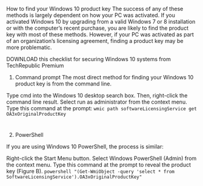 How to find your Windows 10 product key
The success of any of these methods is largely dependent on how your PC was activated. If you activated Windows 10 by upgrading from a valid Windows 7 or 8 installation or with the computer’s recent purchase, you are likely to find the product key with most of these methods. However, if your PC was activated as part of an organization’s licensing agreement, finding a product key may be more problematic.

DOWNLOAD this checklist for securing Windows 10 systems from TechRepublic Premium

1. Command prompt
The most direct method for finding your Windows 10 product key is from the command line.

Type cmd into the Windows 10 desktop search box.
Then, right-click the command line result.
Select run as administrator from the context menu.
Type this command at the prompt:
```wmic path softwareLicensingService get OA3xOriginalProductKey```

#
2. PowerShell
   
If you are using Windows 10 PowerShell, the process is similar:

Right-click the Start Menu button.
Select Windows PowerShell (Admin) from the context menu.
Type this command at the prompt to reveal the product key (Figure B).
```powershell "(Get-WmiObject -query 'select * from SoftwareLicensingService').OA3xOriginalProductKey"```
